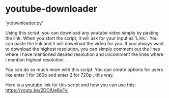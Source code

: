 # youtube-downloader


'ytdownloader.py' 

Using this script, you can download any youtube video simply by pasting the link.
When you start the script, it will ask for your input as 'Link:'. You can paste the link and it will download the video for you.
If you always want to download the highest resolution, you can simply comment out the lines where I have mentioned desired resolution and uncomment the lines where I
mention highest resolution. 

You can do so much more with this script. You can create options for users like enter 1 for 360p and enter 2 for 720p , this way.

Here is a youtube link for this script and how you can use this: https://youtu.be/2DOIUe8uFyI

